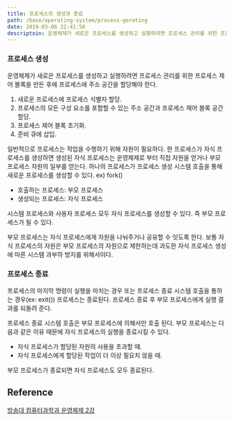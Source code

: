 ```yaml
---
title: 프로세스의 생성과 종료
path: /base/operating-system/process-gerating
date: 2019-03-06 22:41:58
descriptoin: 운영체제가 새로은 프로세스를 생성하고 실행하려면 프로세스 관리를 위한 프로세스 제어 블록을 만든 후에 프로세스에 주소 공간을 할당해야 한다.
---
```


### 프로세스 생성

운영체제가 새로은 프로세스를 생성하고 실행하려면 프로세스 관리를 위한 프로세스 제어 블록을 만든 후에 프로세스에 주소 공간을 할당해야 한다.

1. 새로운 프로세스에 프로세스 식별자 할당.
2. 프로세스의 모든 구성 요소를 포함할 수 있는 주소 공간과 프로세스 제어 블록 공간 할당.
3. 프로세스 제어 블록 초기화.
4. 준비 큐에 삽입.

일반적으로 프로세스는 작업을 수행하기 위해 자원이 필요하다. 한 프로세스가 자식 프로세스를 생성하면 생성된 자식 프로세스는 운영체제로 부터 직접 자원을 얻거나 부모 프로세스 자원의 일부를 얻는다. 하나의 프로세스가 프로세스 생성 시스템 호출을 통해 새로운 프로세스를 생성할 수 있다. ex) fork()

- 호출하는 프로세스: 부모 프로세스
- 생성되는 프로세스: 자식 프로세스

시스템 프로세스와 사용자 프로세스 모두 자식 프로세스를 생성할 수 있다. 즉 부모 프로세스가 될 수 있다.

부모 프로세스는 자식 프로세스에게 자원을 나눠주거나 공유할 수 잇도록 한다. 보통 자식 프로세스의 자원은 부모 프로세스의 자원으로 제한하는데 과도한 자식 프로세스 생성에 따른 시스템 과부하 방지를 위해서이다.

### 프로세스 종료

프로세스의 마지막 명령이 실행을 마치는 경우 또는 프로세스 종료 시스템 호출을 통하는 경우(ex: exit()) 프로세스는 종료된다. 프로세스 종료 후 부모 프로세스에게 실행 결과를 되돌려 준다.

프로세스 종료 시스템 호출은 부모 프로세스에 의해서만 호출 된다. 부모 프로세스는 다음과 같은 이유 때문에 자식 프로세스의 실행을 종료시킬 수 있다.

- 자식 프로세스가 할당된 자원의 사용을 초과할 때.
- 자식 프로세스에게 할당된 작업이 더 이상 필요치 않을 때.

부모 프로세스가 종료되면 자식 프로세스도 모두 종료된다.

## Reference

[방송대 컴퓨터과학과 운영체제 2강](http://press.knou.ac.kr/goods/textBookView.do?condCmdtCode=9788920017322&condLscValue=001&condYr=&condSmst=)
